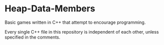 # Heap-Data-Members
Basic games written in C++ that attempt to encourage programming.

Every single C++ file in this repository is independent of each other, unless specified in the comments.

